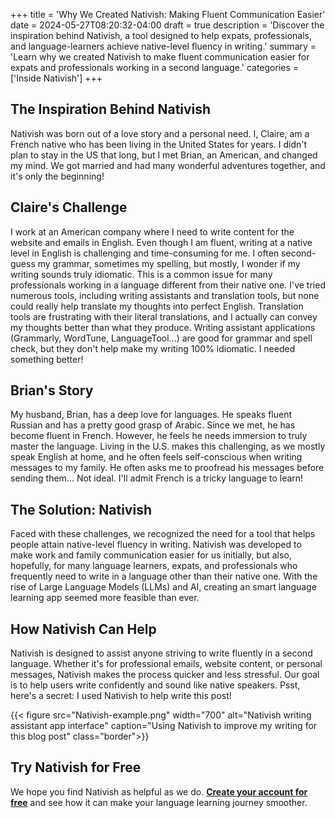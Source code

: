 +++
title = 'Why We Created Nativish: Making Fluent Communication Easier'
date = 2024-05-27T08:20:32-04:00
draft = true
description = 'Discover the inspiration behind Nativish, a tool designed to help expats, professionals, and language-learners achieve native-level fluency in writing.'
summary = 'Learn why we created Nativish to make fluent communication easier for expats and professionals working in a second language.'
categories = ['Inside Nativish']
+++

## The Inspiration Behind Nativish

Nativish was born out of a love story and a personal need. I, Claire, am a French native who has been living in the United States for years. I didn't plan to stay in the US that long, but I met Brian, an American, and changed my mind. We got married and had many wonderful adventures together, and it's only the beginning!

## Claire's Challenge

I work at an American company where I need to write content for the website and emails in English. Even though I am fluent, writing at a native level in English is challenging and time-consuming for me. I often second-guess my grammar, sometimes my spelling, but mostly, I wonder if my writing sounds truly idiomatic. This is a common issue for many professionals working in a language different from their native one. I've tried numerous tools, including writing assistants and translation tools, but none could really help translate my thoughts into perfect English. Translation tools are frustrating with their literal translations, and I actually can convey my thoughts better than what they produce. Writing assistant applications (Grammarly, WordTune, LanguageTool...) are good for grammar and spell check, but they don't help make my writing 100% idiomatic. I needed something better!

## Brian's Story

My husband, Brian, has a deep love for languages. He speaks fluent Russian and has a pretty good grasp of Arabic. Since we met, he has become fluent in French. However, he feels he needs immersion to truly master the language. Living in the U.S. makes this challenging, as we mostly speak English at home, and he often feels self-conscious when writing messages to my family. He often asks me to proofread his messages before sending them... Not ideal. I'll admit French is a tricky language to learn!

## The Solution: Nativish

Faced with these challenges, we recognized the need for a tool that helps people attain native-level fluency in writing. Nativish was developed to make work and family communication easier for us initially, but also, hopefully, for many language learners, expats, and professionals who frequently need to write in a language other than their native one. With the rise of Large Language Models (LLMs) and AI, creating an smart language learning app seemed more feasible than ever.

## How Nativish Can Help

Nativish is designed to assist anyone striving to write fluently in a second language. Whether it's for professional emails, website content, or personal messages, Nativish makes the process quicker and less stressful. Our goal is to help users write confidently and sound like native speakers. Psst, here's a secret: I used Nativish to help write this post!

{{< figure src="Nativish-example.png" width="700" alt="Nativish writing assistant app interface" caption="Using Nativish to improve my writing for this blog post" class="border">}}

## Try Nativish for Free

We hope you find Nativish as helpful as we do. **[Create your account for free](https://nativi.sh/)** and see how it can make your language learning journey smoother.